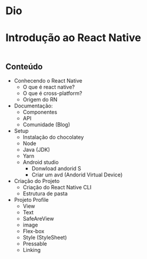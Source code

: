 # Dio

# Introdução ao React Native 

<img src="https://github.com/BrunaCarolinee/rn/blob/master/src/componente/img/gatinho.jpg" alt=""/>

## Conteúdo
- Conhecendo o React Native
    - O que é react native?
    - O que é cross-platform?
    - Origem do RN
- Documentação:
    - Componentes
    - API
    - Comunidade (Blog)
- Setup
    - Instalação do chocolatey
    - Node 
    - Java (JDK)
    - Yarn 
    - Android studio
       - Donwload andorid S
       - Criar um avd (Andorid Virtual Device)
- Criação do Projeto
    - Criação do React Native CLI
    - Estrutura de pasta
- Projeto Profile
    - View 
    - Text
    - SafeAreView
    - image
    - Flex-box
    - Style (StyleSheet)
    - Pressable
    - Linking
  